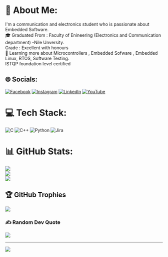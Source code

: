 # 💫 About Me:
 I'm a communication and electronics student who is passionate about Embedded Software.<br>🎓   Graduated From : Faculty of Enineering (Electronics and Communication department) -Nile Unversity.<br>  Grade : Excellent with honours <br>🌱   Learning more about Microcontrollers , Embedded Sofware , Embedded Linux, RTOS, Software Testing.<br>ISTQP foundation level certified


## 🌐 Socials:
[![Facebook](https://img.shields.io/badge/Facebook-%231877F2.svg?logo=Facebook&logoColor=white)](https://facebook.com/id=100039420252004) [![Instagram](https://img.shields.io/badge/Instagram-%23E4405F.svg?logo=Instagram&logoColor=white)](https://instagram.com/codegschool) [![LinkedIn](https://img.shields.io/badge/LinkedIn-%230077B5.svg?logo=linkedin&logoColor=white)](https://linkedin.com/in/ahmed-gaber01116518604) [![YouTube](https://img.shields.io/badge/YouTube-%23FF0000.svg?logo=YouTube&logoColor=white)](https://youtube.com/@@CodeG_School) 

# 💻 Tech Stack:
![C](https://img.shields.io/badge/c-%2300599C.svg?style=for-the-badge&logo=c&logoColor=white) ![C++](https://img.shields.io/badge/c++-%2300599C.svg?style=for-the-badge&logo=c%2B%2B&logoColor=white) ![Python](https://img.shields.io/badge/python-3670A0?style=for-the-badge&logo=python&logoColor=ffdd54) ![Jira](https://img.shields.io/badge/jira-%230A0FFF.svg?style=for-the-badge&logo=jira&logoColor=white)
# 📊 GitHub Stats:
![](https://github-readme-stats.vercel.app/api?username=Ahmed00Gaber&theme=dark&hide_border=false&include_all_commits=false&count_private=false)<br/>
![](https://github-readme-streak-stats.herokuapp.com/?user=Ahmed00Gaber&theme=dark&hide_border=false)<br/>
![](https://github-readme-stats.vercel.app/api/top-langs/?username=Ahmed00Gaber&theme=dark&hide_border=false&include_all_commits=false&count_private=false&layout=compact)

## 🏆 GitHub Trophies
![](https://github-profile-trophy.vercel.app/?username=Ahmed00Gaber&theme=radical&no-frame=false&no-bg=true&margin-w=4)

### ✍️ Random Dev Quote
![](https://quotes-github-readme.vercel.app/api?type=horizontal&theme=radical)

---
[![](https://visitcount.itsvg.in/api?id=Ahmed00Gaber&icon=0&color=7)](https://visitcount.itsvg.in)

<!-- Proudly created with GPRM ( https://gprm.itsvg.in ) -->

